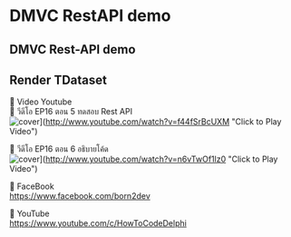 # DMVC RestAPI demo
## DMVC Rest-API demo 
## Render TDataset




🔷 Video Youtube <BR>
📌 วีดีโอ EP16 ตอน 5 ทดสอบ Rest API <BR>
![cover](http://img.youtube.com/vi/f44fSrBcUXM/0.jpg)](http://www.youtube.com/watch?v=f44fSrBcUXM "Click to Play Video")

📌 วีดีโอ EP16 ตอน 6 อธิบายโค้ด <BR>
![cover](http://img.youtube.com/vi/n6vTwOf1lz0/0.jpg)](http://www.youtube.com/watch?v=n6vTwOf1lz0 "Click to Play Video")

🔷 FaceBook <BR>
https://www.facebook.com/born2dev

🔷 YouTube <BR>
https://www.youtube.com/c/HowToCodeDelphi
